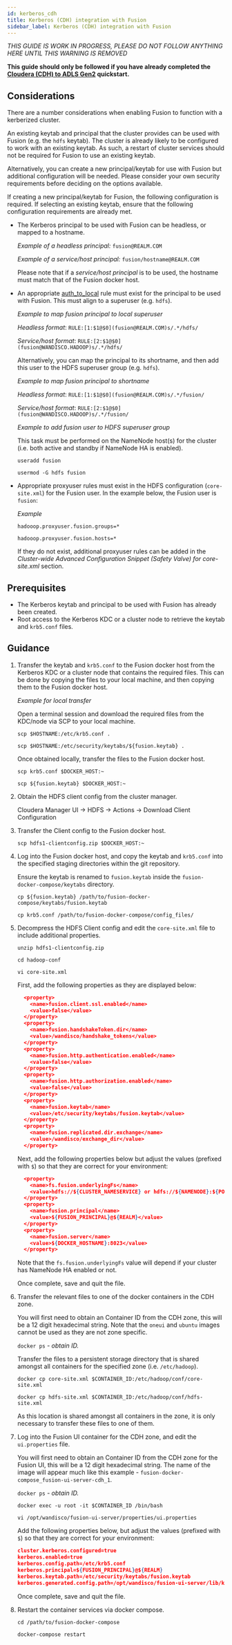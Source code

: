 ```yaml
---
id: kerberos_cdh
title: Kerberos (CDH) integration with Fusion
sidebar_label: Kerberos (CDH) integration with Fusion
---
```


_THIS GUIDE IS WORK IN PROGRESS, PLEASE DO NOT FOLLOW ANYTHING HERE UNTIL THIS WARNING IS REMOVED_

**This guide should only be followed if you have already completed the [Cloudera (CDH) to ADLS Gen2](https://wandisco.github.io/wandisco-documentation/docs/quickstarts/installation/cdh-adlsg2) quickstart.**

## Considerations

There are a number considerations when enabling Fusion to function with a kerberized cluster.

An existing keytab and principal that the cluster provides can be used with Fusion (e.g. the `hdfs` keytab). The cluster is already likely to be configured to work with an existing keytab. As such, a restart of cluster services should not be required for Fusion to use an existing keytab.

Alternatively, you can create a new principal/keytab for use with Fusion but additional configuration will be needed. Please consider your own security requirements before deciding on the options available.

If creating a new principal/keytab for Fusion, the following configuration is required. If selecting an existing keytab, ensure that the following configuration requirements are already met.

* The Kerberos principal to be used with Fusion can be headless, or mapped to a hostname.

  _Example of a headless principal:_ `fusion@REALM.COM`

  _Example of a service/host principal:_ `fusion/hostname@REALM.COM`

  Please note that if a _service/host principal_ is to be used, the hostname must match that of the Fusion docker host.

* An appropriate [auth_to_local](https://web.mit.edu/kerberos/krb5-latest/doc/admin/conf_files/krb5_conf.html#realms) rule must exist for the principal to be used with Fusion. This must align to a superuser (e.g. `hdfs`).

  _Example to map fusion principal to local superuser_

  _Headless format_: `RULE:[1:$1@$0](fusion@REALM.COM)s/.*/hdfs/`

  _Service/host format_: `RULE:[2:$1@$0](fusion@WANDISCO.HADOOP)s/.*/hdfs/`

  Alternatively, you can map the principal to its shortname, and then add this user to the HDFS superuser group (e.g. `hdfs`).

  _Example to map fusion principal to shortname_

  _Headless format_: `RULE:[1:$1@$0](fusion@REALM.COM)s/.*/fusion/`

  _Service/host format_: `RULE:[2:$1@$0](fusion@WANDISCO.HADOOP)s/.*/fusion/`

  _Example to add fusion user to HDFS superuser group_

  This task must be performed on the NameNode host(s) for the cluster (i.e. both active and standby if NameNode HA is enabled).

  `useradd fusion`

  `usermod -G hdfs fusion`

* Appropriate proxyuser rules must exist in the HDFS configuration (`core-site.xml`) for the Fusion user. In the example below, the Fusion user is `fusion`:

  _Example_

  `hadooop.proxyuser.fusion.groups=*`

  `hadooop.proxyuser.fusion.hosts=*`

  If they do not exist, additional proxyuser rules can be added in the _Cluster-wide Advanced Configuration Snippet (Safety Valve) for core-site.xml_ section.

## Prerequisites

* The Kerberos keytab and principal to be used with Fusion has already been created.
* Root access to the Kerberos KDC or a cluster node to retrieve the keytab and `krb5.conf` files.

## Guidance

1. Transfer the keytab and `krb5.conf` to the Fusion docker host from the Kerberos KDC or a cluster node that contains the required files. This can be done by copying the files to your local machine, and then copying them to the Fusion docker host.

   _Example for local transfer_

   Open a terminal session and download the required files from the KDC/node via SCP to your local machine.

   `scp $HOSTNAME:/etc/krb5.conf .`

   `scp $HOSTNAME:/etc/security/keytabs/${fusion.keytab} .`

   Once obtained locally, transfer the files to the Fusion docker host.

   `scp krb5.conf $DOCKER_HOST:~`

   `scp ${fusion.keytab} $DOCKER_HOST:~`

2. Obtain the HDFS client config from the cluster manager.

   Cloudera Manager UI -> HDFS -> Actions -> Download Client Configuration

3. Transfer the Client config to the Fusion docker host.

   `scp hdfs1-clientconfig.zip $DOCKER_HOST:~`

4. Log into the Fusion docker host, and copy the keytab and `krb5.conf` into the specified staging directories within the git repository.

   Ensure the keytab is renamed to `fusion.keytab` inside the `fusion-docker-compose/keytabs` directory.

   `cp ${fusion.keytab} /path/to/fusion-docker-compose/keytabs/fusion.keytab`

   `cp krb5.conf /path/to/fusion-docker-compose/config_files/`

5. Decompress the HDFS Client config and edit the `core-site.xml` file to include additional properties.

   `unzip hdfs1-clientconfig.zip`

   `cd hadoop-conf`

   `vi core-site.xml`

   First, add the following properties as they are displayed below:

   ```json
     <property>
       <name>fusion.client.ssl.enabled</name>
       <value>false</value>
     </property>
     <property>
       <name>fusion.handshakeToken.dir</name>
       <value>/wandisco/handshake_tokens</value>
     </property>
     <property>
       <name>fusion.http.authentication.enabled</name>
       <value>false</value>
     </property>
     <property>
       <name>fusion.http.authorization.enabled</name>
       <value>false</value>
     </property>
     <property>
       <name>fusion.keytab</name>
       <value>/etc/security/keytabs/fusion.keytab</value>
     </property>
     <property>
       <name>fusion.replicated.dir.exchange</name>
       <value>/wandisco/exchange_dir</value>
     </property>
   ```

   Next, add the following properties below but adjust the values (prefixed with `$`) so that they are correct for your environment:

   ```json
     <property>
       <name>fs.fusion.underlyingFs</name>
       <value>hdfs://${CLUSTER_NAMESERVICE} or hdfs://${NAMENODE}:${PORT}</value>
     </property>
     <property>
       <name>fusion.principal</name>
       <value>${FUSION_PRINCIPAL}@${REALM}</value>
     </property>
     <property>
       <name>fusion.server</name>
       <value>${DOCKER_HOSTNAME}:8023</value>
     </property>
   ```

   Note that the `fs.fusion.underlyingFs` value will depend if your cluster has NameNode HA enabled or not.

   Once complete, save and quit the file.

6. Transfer the relevant files to one of the docker containers in the CDH zone.

   You will first need to obtain an Container ID from the CDH zone, this will be a 12 digit hexadecimal string. Note that the `oneui` and `ubuntu` images cannot be used as they are not zone specific.

   `docker ps` _- obtain ID._

    Transfer the files to a persistent storage directory that is shared amongst all containers for the specified zone (i.e. `/etc/hadoop`).

   `docker cp core-site.xml $CONTAINER_ID:/etc/hadoop/conf/core-site.xml`

   `docker cp hdfs-site.xml $CONTAINER_ID:/etc/hadoop/conf/hdfs-site.xml`

   As this location is shared amongst all containers in the zone, it is only necessary to transfer these files to one of them.

7. Log into the Fusion UI container for the CDH zone, and edit the `ui.properties` file.

   You will first need to obtain an Container ID from the CDH zone for the Fusion UI, this will be a 12 digit hexadecimal string. The name of the image will appear much like this example - `fusion-docker-compose_fusion-ui-server-cdh_1`.

   `docker ps` _- obtain ID._

   `docker exec -u root -it $CONTAINER_ID /bin/bash`

   `vi /opt/wandisco/fusion-ui-server/properties/ui.properties`

   Add the following properties below, but adjust the values (prefixed with `$`) so that they are correct for your environment:

   ```json
   cluster.kerberos.configured=true
   kerberos.enabled=true
   kerberos.config.path=/etc/krb5.conf
   kerberos.principal=${FUSION_PRINCIPAL}@${REALM}
   kerberos.keytab.path=/etc/security/keytabs/fusion.keytab
   kerberos.generated.config.path=/opt/wandisco/fusion-ui-server/lib/kerberos.conf
   ```

   Once complete, save and quit the file.

8. Restart the container services via docker compose.

   `cd /path/to/fusion-docker-compose`

   `docker-compose restart`
